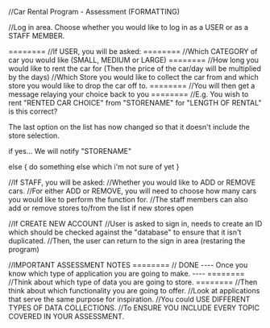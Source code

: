 //Car Rental Program - Assessment (FORMATTING)

//Log in area. Choose whether you would like to log in as a USER or as a STAFF MEMBER.

======== //If USER, you will be asked:
======== //Which CATEGORY of car you would like (SMALL, MEDIUM or LARGE)
======== //How long you would like to rent the car for (Then the price of the car/day will be multiplied by the days)
//Which Store you would like to collect the car from and which store you would like to drop the car off to.
======== //You will then get a message relaying your choice back to you
======== //E.g. You wish to rent "RENTED CAR CHOICE" from "STORENAME" for "LENGTH OF RENTAL" is this correct? 

The last option on the list has now changed so that it doesn't include the store selection.

if yes... We will notify "STORENAME"

else
{
    do something else which i'm not sure of yet
}

//If STAFF, you will be asked:
//Whether you would like to ADD or REMOVE cars.
//For either ADD or REMOVE, you will need to choose how many cars you would like to perform the function for.
//The staff members can also add or remove stores to/from the list if new stores open

//If CREATE NEW ACCOUNT
//User is asked to sign in, needs to create an ID which should be checked against the "database" to ensure that it isn't duplicated.
//Then, the user can return to the sign in area (restaring the program)

//IMPORTANT ASSESSMENT NOTES
======== // DONE ---- Once you know which type of application you are going to make. ----
======== //Think about which type of data you are going to store.
======== //Then think about which functionality you are going to offer.
//Look at applications that serve the same purpose for inspiration.
//You could USE DIFFERENT TYPES OF DATA COLLECTIONS.
//To ENSURE YOU INCLUDE EVERY TOPIC COVERED IN YOUR ASSESSMENT.